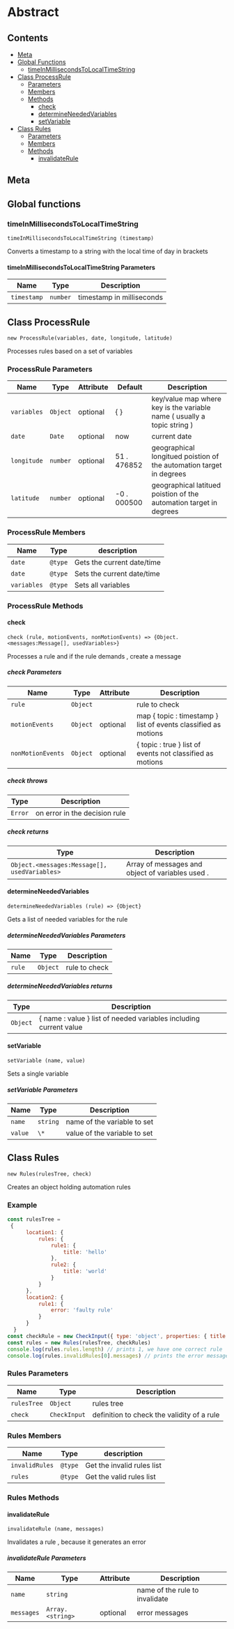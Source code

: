 <!-- This file is generated by jsmddoc version 0.1 -->

# Abstract

## Contents

- [Meta](#Meta)
- [Global Functions](#Global-functions)
  - [timeInMillisecondsToLocalTimeString](#timeInMillisecondsToLocalTimeString)
- [Class ProcessRule](#Class-ProcessRule)
  - [Parameters](#ProcessRule-Parameters)
  - [Members](#ProcessRule-Members)
  - [Methods](#ProcessRule-Methods)
    - [check](#check)
    - [determineNeededVariables](#determineNeededVariables)
    - [setVariable](#setVariable)
- [Class Rules](#Class-Rules)
  - [Parameters](#Rules-Parameters)
  - [Members](#Rules-Members)
  - [Methods](#Rules-Methods)
    - [invalidateRule](#invalidateRule)

## Meta

## Global functions

### timeInMillisecondsToLocalTimeString

`timeInMillisecondsToLocalTimeString (timestamp)`

Converts a timestamp to a string with the local time of day in brackets

#### timeInMillisecondsToLocalTimeString Parameters

| Name | Type | Description |
| ---------- | ------------ | ----------------- |
| `timestamp` | `number` | timestamp in milliseconds | |

## Class ProcessRule

`new ProcessRule(variables, date, longitude, latitude)`

Processes rules based on a set of variables

### ProcessRule Parameters

| Name | Type | Attribute | Default | Description |
| ---------- | ------------ | ------------ | ------------ | ----------------- |
| `variables` | `Object` | optional | { } | key/value map where key is the variable name ( usually a topic string ) | |
| `date` | `Date` | optional | now | current date | |
| `longitude` | `number` | optional | 51 . 476852 | geographical longitued poistion of the automation target in degrees | |
| `latitude` | `number` | optional | -0 . 000500 | geographical latitued poistion of the automation target in degrees | |

### ProcessRule Members

| Name | Type | description |
| ------------ | ------------ | ------------ |
| `date` | `@type` | Gets the current date/time |
| `date` | `@type` | Sets the current date/time |
| `variables` | `@type` | Sets all variables |

### ProcessRule Methods

#### check

`check (rule, motionEvents, nonMotionEvents) => {Object.<messages:Message[], usedVariables>}`

Processes a rule and if the rule demands , create a message

##### check Parameters

| Name | Type | Attribute | Description |
| ---------- | ------------ | ------------ | ----------------- |
| `rule` | `Object` |  | rule to check | |
| `motionEvents` | `Object` | optional | map { topic : timestamp } list of events classified as motions | |
| `nonMotionEvents` | `Object` | optional | { topic : true } list of events not classified as motions | |

##### check throws

| Type | Description |
| ---- | ----------- |
| `Error` | on error in the decision rule |

##### check returns

| Type | Description |
| ---- | ----------- |
| `Object.<messages:Message[], usedVariables>` | Array of messages and object of variables used . |

#### determineNeededVariables

`determineNeededVariables (rule) => {Object}`

Gets a list of needed variables for the rule

##### determineNeededVariables Parameters

| Name | Type | Description |
| ---------- | ------------ | ----------------- |
| `rule` | `Object` | rule to check | |

##### determineNeededVariables returns

| Type | Description |
| ---- | ----------- |
| `Object` | { name : value } list of needed variables including current value |

#### setVariable

`setVariable (name, value)`

Sets a single variable

##### setVariable Parameters

| Name | Type | Description |
| ---------- | ------------ | ----------------- |
| `name` | `string` | name of the variable to set | |
| `value` | `\*` | value of the variable to set | |

## Class Rules

`new Rules(rulesTree, check)`

Creates an object holding automation rules

### Example

```javascript
const rulesTree =
 {
      location1: {
          rules: {
              rule1: {
                  title: 'hello'
              },
              rule2: {
                  title: 'world'
              }
          }
      },
      location2: {
          rule1: {
              error: 'faulty rule'
          }
      }
  }
const checkRule = new CheckInput({ type: 'object', properties: { title: { type: string } }, required: ['title'] })
const rules = new Rules(rulesTree, checkRules)
console.log(rules.rules.length) // prints 1, we have one correct rule
console.log(rules.invalidRules[0].messages) // prints the error messages for rule 'location2'
```

### Rules Parameters

| Name | Type | Description |
| ---------- | ------------ | ----------------- |
| `rulesTree` | `Object` | rules tree | |
| `check` | `CheckInput` | definition to check the validity of a rule | |

### Rules Members

| Name | Type | description |
| ------------ | ------------ | ------------ |
| `invalidRules` | `@type` | Get the invalid rules list |
| `rules` | `@type` | Get the valid rules list |

### Rules Methods

#### invalidateRule

`invalidateRule (name, messages)`

Invalidates a rule , because it generates an error

##### invalidateRule Parameters

| Name | Type | Attribute | Description |
| ---------- | ------------ | ------------ | ----------------- |
| `name` | `string` |  | name of the rule to invalidate | |
| `messages` | `Array.<string>` | optional | error messages | |
